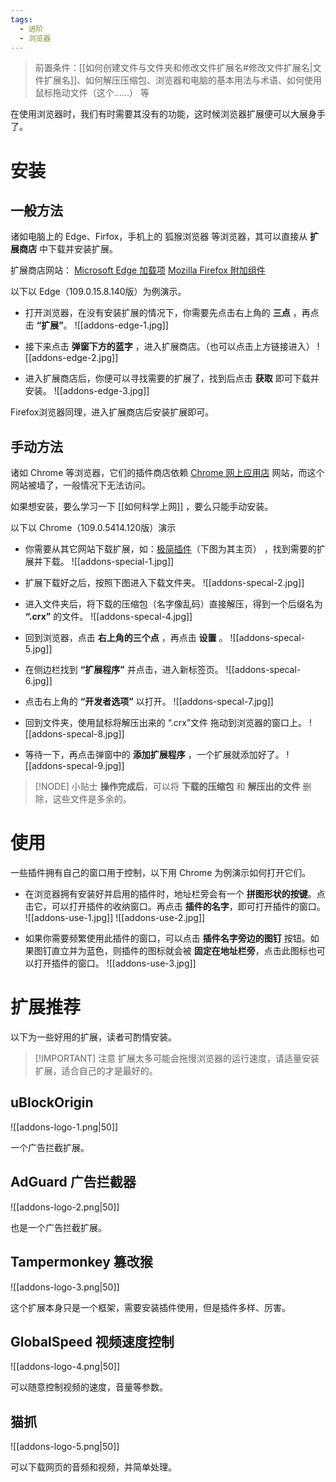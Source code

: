 ```yaml
---
tags:
  - 进阶
  - 浏览器
---
```


>前置条件：[[如何创建文件与文件夹和修改文件扩展名#修改文件扩展名|文件扩展名]]、如何解压压缩包、浏览器和电脑的基本用法与术语、如何使用鼠标拖动文件（这个……） 等

在使用浏览器时，我们有时需要其没有的功能，这时候浏览器扩展便可以大展身手了。

# 安装

## 一般方法

诸如电脑上的 Edge、Firfox，手机上的 狐猴浏览器 等浏览器，其可以直接从 **扩展商店** 中下载并安装扩展。

扩展商店网站：
[Microsoft Edge 加载项](https://microsoftedge.microsoft.com/addons/Microsoft-Edge-Extensions-Home?hl=zh-CN) [Mozilla Firefox 附加组件](https://addons.mozilla.org/zh-CN/firefox/extensions/)

以下以 Edge（109.0.15.8.140版）为例演示。

- 打开浏览器，在没有安装扩展的情况下，你需要先点击右上角的 **三点** ，再点击 **“扩展”**。
![[addons-edge-1.jpg]]

- 接下来点击 **弹窗下方的蓝字** ，进入扩展商店。（也可以点击上方链接进入）
![[addons-edge-2.jpg]]

- 进入扩展商店后，你便可以寻找需要的扩展了，找到后点击 **获取** 即可下载并安装。
![[addons-edge-3.jpg]]

Firefox浏览器同理，进入扩展商店后安装扩展即可。

## 手动方法

诸如 Chrome 等浏览器，它们的插件商店依赖 [Chrome 网上应用店](https://chromewebstore.google.com/?hl=zh-CN) 网站，而这个网站被墙了，一般情况下无法访问。

如果想安装，要么学习一下 [[如何科学上网]] ，要么只能手动安装。

以下以 Chrome（109.0.5414.120版）演示

- 你需要从其它网站下载扩展，如：[极简插件](https://chrome.zzzmh.cn/index)（下图为其主页） ，找到需要的扩展并下载。
![[addons-special-1.jpg]]

- 扩展下载好之后，按照下图进入下载文件夹。
![[addons-specal-2.jpg]]

- 进入文件夹后，将下载的压缩包（名字像乱码）直接解压，得到一个后缀名为 **“.crx”** 的文件。
![[addons-specal-4.jpg]]

- 回到浏览器，点击 **右上角的三个点** ，再点击 **设置** 。
![[addons-specal-5.jpg]]

- 在侧边栏找到 **“扩展程序”** 并点击，进入新标签页。
![[addons-specal-6.jpg]]

- 点击右上角的 **“开发者选项”** 以打开。
![[addons-specal-7.jpg]]

- 回到文件夹，使用鼠标将解压出来的 “.crx”文件 拖动到浏览器的窗口上。
![[addons-specal-8.jpg]]

- 等待一下，再点击弹窗中的 **添加扩展程序** ，一个扩展就添加好了。
![[addons-specal-9.jpg]]

> [!NODE] 小贴士
>  **操作完成后**，可以将 **下载的压缩包** 和 **解压出的文件** 删除，这些文件是多余的。


# 使用

一些插件拥有自己的窗口用于控制，以下用 Chrome 为例演示如何打开它们。

- 在浏览器拥有安装好并启用的插件时，地址栏旁会有一个 **拼图形状的按键**。点击它，可以打开插件的收纳窗口。再点击 **插件的名字**，即可打开插件的窗口。
![[addons-use-1.jpg]]
![[addons-use-2.jpg]]

- 如果你需要频繁使用此插件的窗口，可以点击 **插件名字旁边的图钉** 按钮。如果图钉直立并为蓝色，则插件的图标就会被 **固定在地址栏旁**，点击此图标也可以打开插件的窗口。
![[addons-use-3.jpg]]

# 扩展推荐

以下为一些好用的扩展，读者可酌情安装。

> [!IMPORTANT] 注意
> 扩展太多可能会拖慢浏览器的运行速度，请适量安装扩展，适合自己的才是最好的。

## uBlockOrigin
![[addons-logo-1.png|50]] 

一个广告拦截扩展。
## AdGuard 广告拦截器
![[addons-logo-2.png|50]]

也是一个广告拦截扩展。
## Tampermonkey 篡改猴
![[addons-logo-3.png|50]]

这个扩展本身只是一个框架，需要安装插件使用，但是插件多样、厉害。
## GlobalSpeed 视频速度控制
![[addons-logo-4.png|50]]

可以随意控制视频的速度，音量等参数。
## 猫抓
![[addons-logo-5.png|50]]

可以下载网页的音频和视频，并简单处理。
